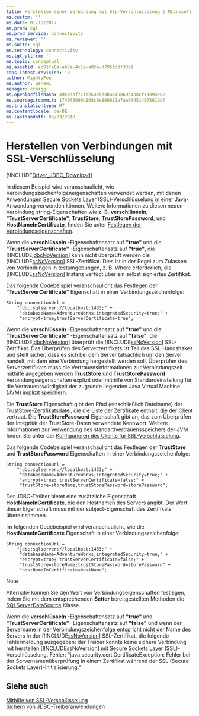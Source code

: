 ```yaml
---
title: Herstellen einer Verbindung mit SSL-Verschlüsselung | Microsoft Docs
ms.custom: ''
ms.date: 01/19/2017
ms.prod: sql
ms.prod_service: connectivity
ms.reviewer: ''
ms.suite: sql
ms.technology: connectivity
ms.tgt_pltfrm: ''
ms.topic: conceptual
ms.assetid: ec91fa8a-ab7e-4c1e-a05a-d7951ddf33b1
caps.latest.revision: 18
author: MightyPen
ms.author: genemi
manager: craigg
ms.openlocfilehash: 49c6aaf771bb5335b8ba649869a4a8cf13894e82
ms.sourcegitcommit: 1740f3090b168c0e809611a7aa6fd514075616bf
ms.translationtype: MT
ms.contentlocale: de-DE
ms.lasthandoff: 05/03/2018
---
```

# <a name="connecting-with-ssl-encryption"></a>Herstellen von Verbindungen mit SSL-Verschlüsselung
[!INCLUDE[Driver_JDBC_Download](../../includes/driver_jdbc_download.md)]

  In diesem Beispiel wird veranschaulicht, wie Verbindungszeichenfolgeneigenschaften verwendet werden, mit denen Anwendungen Secure Sockets Layer (SSL)-Verschlüsselung in einer Java-Anwendung verwenden können. Weitere Informationen zu diesen neuen Verbindung string-Eigenschaften wie z. B. **verschlüsseln**, **"TrustServerCertificate"**, **TrustStore**,  **TrustStorePassword**, und **HostNameInCertificate**, finden Sie unter [Festlegen der Verbindungseigenschaften](../../connect/jdbc/setting-the-connection-properties.md).  
  
 Wenn die **verschlüsseln** -Eigenschaftensatz auf **"true"** und die **"TrustServerCertificate"** -Eigenschaftensatz auf **"true"**, die [!INCLUDE[jdbcNoVersion](../../includes/jdbcnoversion_md.md)] kann nicht überprüft werden die [!INCLUDE[ssNoVersion](../../includes/ssnoversion_md.md)] SSL-Zertifikat. Dies ist in der Regel zum Zulassen von Verbindungen in testumgebungen, z. B. Where erforderlich, die [!INCLUDE[ssNoVersion](../../includes/ssnoversion_md.md)] Instanz verfügt über ein selbst signiertes Zertifikat.  
  
 Das folgende Codebeispiel veranschaulicht das Festlegen der **"TrustServerCertificate"** Eigenschaft in einer Verbindungszeichenfolge:  
  
```  
String connectionUrl =   
    "jdbc:sqlserver://localhost:1433;" +  
     "databaseName=AdventureWorks;integratedSecurity=true;" +  
     "encrypt=true;trustServerCertificate=true";  
```  
  
 Wenn die **verschlüsseln** -Eigenschaftensatz auf **"true"** und die **"TrustServerCertificate"** -Eigenschaftensatz auf **"false"**, die [!INCLUDE[jdbcNoVersion](../../includes/jdbcnoversion_md.md)] überprüft die [!INCLUDE[ssNoVersion](../../includes/ssnoversion_md.md)] SSL-Zertifikat. Das Überprüfen des Serverzertifikats ist Teil des SSL-Handshakes und stellt sicher, dass es sich bei dem Server tatsächlich um den Server handelt, mit dem eine Verbindung hergestellt werden soll. Überprüfen des Serverzertifikats muss die Vertrauensinformationen zur Verbindungszeit mithilfe angegeben werden **TrustStore** und **TrustStorePassword** Verbindungseigenschaften explizit oder mithilfe von Standardeinstellung für die Vertrauenswürdigkeit der zugrunde liegenden Java Virtual Machine (JVM) implizit speichern.  
  
 Die **TrustStore** Eigenschaft gibt den Pfad (einschließlich Dateiname) der TrustStore-Zertifikatsdatei, die die Liste der Zertifikate enthält, die der Client vertraut. Die **TrustStorePassword** Eigenschaft gibt an, das zum Überprüfen der Integrität der TrustStore-Daten verwendete Kennwort. Weitere Informationen zur Verwendung des standardvertrauensspeichers der JVM finden Sie unter der [Konfigurieren des Clients für SSL-Verschlüsselung](../../connect/jdbc/configuring-the-client-for-ssl-encryption.md).  
  
 Das folgende Codebeispiel veranschaulicht das Festlegen der **TrustStore** und **TrustStorePassword** Eigenschaften in einer Verbindungszeichenfolge:  
  
```  
String connectionUrl =   
    "jdbc:sqlserver://localhost:1433;" +  
     "databaseName=AdventureWorks;integratedSecurity=true;" +  
     "encrypt=true; trustServerCertificate=false;" +  
     "trustStore=storeName;trustStorePassword=storePassword";  
```  
  
 Der JDBC-Treiber bietet eine zusätzliche Eigenschaft **HostNameInCertificate**, die den Hostnamen des Servers angibt. Der Wert dieser Eigenschaft muss mit der subject-Eigenschaft des Zertifikats übereinstimmen.  
  
 Im folgenden Codebeispiel wird veranschaulicht, wie die **HostNameInCertificate** Eigenschaft in einer Verbindungszeichenfolge:  
  
```  
String connectionUrl =   
    "jdbc:sqlserver://localhost:1433;" +  
     "databaseName=AdventureWorks;integratedSecurity=true;" +  
     "encrypt=true; trustServerCertificate=false;" +  
     "trustStore=storeName;trustStorePassword=storePassword" +  
     "hostNameInCertificate=hostName";  
```  
  
> [!NOTE]  
>  Alternativ können Sie den Wert von Verbindungseigenschaften festlegen, indem Sie mit dem entsprechenden **Setter** bereitgestellten Methoden die [SQLServerDataSource](../../connect/jdbc/reference/sqlserverdatasource-class.md) Klasse.  
  
 Wenn die **verschlüsseln** -Eigenschaftensatz auf **"true"** und **"TrustServerCertificate"** -Eigenschaftensatz auf **"false"** und wenn der Servername in der Verbindungszeichenfolge entspricht nicht der Name des Servers in der [!INCLUDE[ssNoVersion](../../includes/ssnoversion_md.md)] SSL-Zertifikat, die folgende Fehlermeldung ausgegeben: der Treiber konnte keine sichere Verbindung mit herstellen [!INCLUDE[ssNoVersion](../../includes/ssnoversion_md.md)] mit Secure Sockets Layer (SSL)-Verschlüsselung. Fehler: "java.security.cert.CertificateException: Fehler bei der Servernamenüberprüfung in einem Zertifikat während der SSL (Secure Sockets Layer)-Initialisierung."  
  
## <a name="see-also"></a>Siehe auch  
 [Mithilfe von SSL-Verschlüsselung](../../connect/jdbc/using-ssl-encryption.md)   
 [Sichern von JDBC-Treiberanwendungen](../../connect/jdbc/securing-jdbc-driver-applications.md)  
  
  
